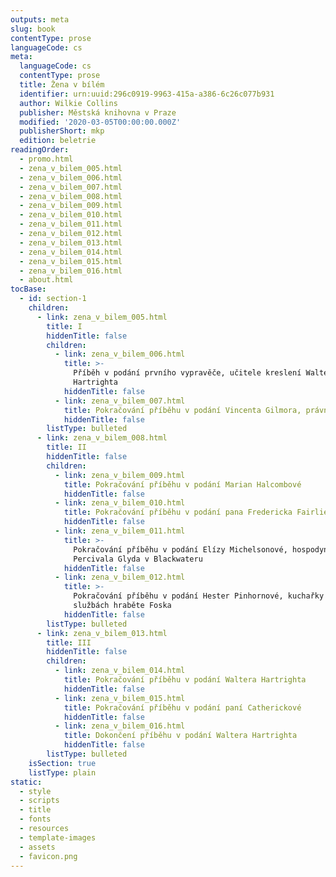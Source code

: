 ```yaml
---
outputs: meta
slug: book
contentType: prose
languageCode: cs
meta:
  languageCode: cs
  contentType: prose
  title: Žena v bílém
  identifier: urn:uuid:296c0919-9963-415a-a386-6c26c077b931
  author: Wilkie Collins
  publisher: Městská knihovna v Praze
  modified: '2020-03-05T00:00:00.000Z'
  publisherShort: mkp
  edition: beletrie
readingOrder:
  - promo.html
  - zena_v_bilem_005.html
  - zena_v_bilem_006.html
  - zena_v_bilem_007.html
  - zena_v_bilem_008.html
  - zena_v_bilem_009.html
  - zena_v_bilem_010.html
  - zena_v_bilem_011.html
  - zena_v_bilem_012.html
  - zena_v_bilem_013.html
  - zena_v_bilem_014.html
  - zena_v_bilem_015.html
  - zena_v_bilem_016.html
  - about.html
tocBase:
  - id: section-1
    children:
      - link: zena_v_bilem_005.html
        title: I
        hiddenTitle: false
        children:
          - link: zena_v_bilem_006.html
            title: >-
              Příběh v podání prvního vypravěče, učitele kreslení Waltera
              Hartrighta
            hiddenTitle: false
          - link: zena_v_bilem_007.html
            title: Pokračování příběhu v podání Vincenta Gilmora, právního zástupce
            hiddenTitle: false
        listType: bulleted
      - link: zena_v_bilem_008.html
        title: II
        hiddenTitle: false
        children:
          - link: zena_v_bilem_009.html
            title: Pokračování příběhu v podání Marian Halcombové
            hiddenTitle: false
          - link: zena_v_bilem_010.html
            title: Pokračování příběhu v podání pana Fredericka Fairlieho
            hiddenTitle: false
          - link: zena_v_bilem_011.html
            title: >-
              Pokračování příběhu v podání Elízy Michelsonové, hospodyně sira
              Percivala Glyda v Blackwateru
            hiddenTitle: false
          - link: zena_v_bilem_012.html
            title: >-
              Pokračování příběhu v podání Hester Pinhornové, kuchařky ve
              službách hraběte Foska
            hiddenTitle: false
        listType: bulleted
      - link: zena_v_bilem_013.html
        title: III
        hiddenTitle: false
        children:
          - link: zena_v_bilem_014.html
            title: Pokračování příběhu v podání Waltera Hartrighta
            hiddenTitle: false
          - link: zena_v_bilem_015.html
            title: Pokračování příběhu v podání paní Catherickové
            hiddenTitle: false
          - link: zena_v_bilem_016.html
            title: Dokončení příběhu v podání Waltera Hartrighta
            hiddenTitle: false
        listType: bulleted
    isSection: true
    listType: plain
static:
  - style
  - scripts
  - title
  - fonts
  - resources
  - template-images
  - assets
  - favicon.png
---
```

